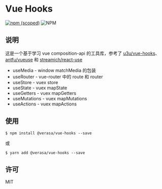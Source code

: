 # Vue Hooks

[![npm (scoped)](https://img.shields.io/npm/v/@verasa/vue-hooks)](https://www.npmjs.com/package/@verasa/vue-hooks)
![NPM](https://img.shields.io/npm/l/@verasa/vue-hooks)

## 说明

这是一个基于学习 vue composition-api 的工具库，参考了 [u3u/vue-hooks](https://github.com/u3u/vue-hooks)、[antfu/vueuse](https://github.com/antfu/vueuse) 和 [streamich/react-use](https://github.com/streamich/react-use)

- useMedia - window matchMedia 的包装
- useRouter - vue-router 中的 route 和 router
- useStore - vuex store
- useState - vuex mapState
- useGetters - vuex mapGetters
- useMutations - vuex mapMutations
- useActions - vuex mapActions

## 使用

```
$ npm install @verasa/vue-hooks --save
```

或

```
$ yarn add @verasa/vue-hooks --save
```

## 许可

MIT
